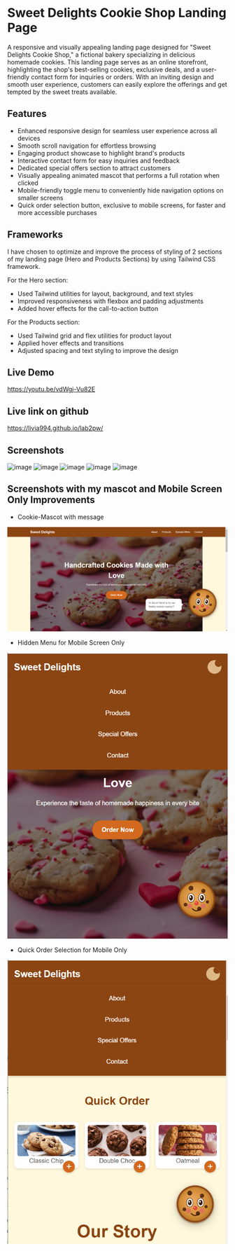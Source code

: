 # Sweet Delights Cookie Shop Landing Page

A responsive and visually appealing landing page designed for "Sweet Delights Cookie Shop," a fictional bakery specializing in delicious homemade cookies. This landing page serves as an online storefront, highlighting the shop's best-selling cookies, exclusive deals, and a user-friendly contact form for inquiries or orders. With an inviting design and smooth user experience, customers can easily explore the offerings and get tempted by the sweet treats available.

## Features
- Enhanced responsive design for seamless user experience across all devices
- Smooth scroll navigation for effortless browsing
- Engaging product showcase to highlight brand's products
- Interactive contact form for easy inquiries and feedback
- Dedicated special offers section to attract customers
- Visually appealing animated mascot that performs a full rotation when clicked
- Mobile-friendly toggle menu to conveniently hide navigation options on smaller screens
- Quick order selection button, exclusive to mobile screens, for faster and more accessible purchases

## Frameworks 

I have chosen to optimize and improve the process of styling of 2 sections of my landing page (Hero and Products Sections) by using Tailwind CSS framework.

For the Hero section:

- Used Tailwind utilities for layout, background, and text styles
- Improved responsiveness with flexbox and padding adjustments
- Added hover effects for the call-to-action button

For the Products section:

- Used Tailwind grid and flex utilities for product layout
- Applied hover effects and transitions
- Adjusted spacing and text styling to improve the design

## Live Demo

https://youtu.be/vdWgj-Vu82E

## Live link on github

https://livia994.github.io/lab2pw/

## Screenshots
![image](https://github.com/user-attachments/assets/dd9568df-6820-419b-b323-70fb64eb3387)
![image](https://github.com/user-attachments/assets/b7c6d12f-1c14-406a-8a67-f5ee798b42e8)
![image](https://github.com/user-attachments/assets/a3840cf5-1b69-4464-ad24-48196b3bdb42)
![image](https://github.com/user-attachments/assets/9c8303b5-5ae6-474f-84ba-988267e002ea)
![image](https://github.com/user-attachments/assets/8bb8a143-b950-4824-8dfb-f5e38fac2cd7)

## Screenshots with my mascot and Mobile Screen Only Improvements

- Cookie-Mascot with message

![image](image-1.png)

- Hidden Menu for Mobile Screen Only

![image](image-2.png)

- Quick Order Selection for Mobile Only

![image](image-3.png)